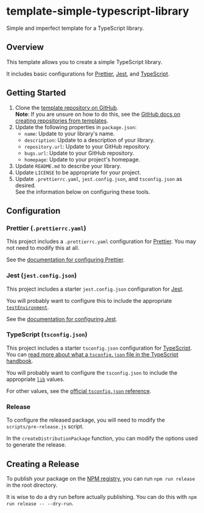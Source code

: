 # template-simple-typescript-library

Simple and imperfect template for a TypeScript library.

## Overview

This template allows you to create a simple TypeScript library.

It includes basic configurations for [Prettier](prettier), [Jest](jest), and [TypeScript](typescript).

## Getting Started

1. Clone the [template repository on GitHub](git_repo).\
   **Note**: If you are unsure on how to do this, see the
   [GitHub docs on creating repositories from templates](github_docs_template).
1. Update the following properties in `package.json`:
   - `name`: Update to your library's name.
   - `description`: Update to a description of your library.
   - `repository.url`: Update to your GitHub repository.
   - `bugs.url`: Update to your GitHub repository.
   - `homepage`: Update to your project's homepage.
1. Update `README.md` to describe your library.
1. Update `LICENSE` to be appropriate for your project.
1. Update `.prettierrc.yaml`, `jest.config.json`, and `tsconfig.json` as desired.\
   See the information below on configuring these tools.

## Configuration

### Prettier (`.prettierrc.yaml`)

This project includes a `.prettierrc.yaml` configuration for [Prettier](prettier).
You may not need to modify this at all.

See the [documentation for configuring Prettier](prettier_docs_config).

### Jest (`jest.config.json`)

This project includes a starter `jest.config.json` configuration for [Jest](jest).

You will probably want to configure this to include the appropriate [`testEnvironment`](jest_docs_config_testenvironment).

See the [documentation for configuring Jest](jest_docs_config).

### TypeScript (`tsconfig.json`)

This project includes a starter `tsconfig.json` configuration for [TypeScript](typescript).
You can [read more about what a `tsconfig.json` file in the TypeScript handbook](typescript_docs_config).

You will probably want to configure the `tsconfig.json` to include the appropriate [`lib`](typescript_ref_config_lib) values.

For other values, see the [official `tsconfig.json` reference](typescript_ref_config).

### Release

To configure the released package, you will need to modify the `scripts/pre-release.js` script.

In the `createDistributionPackage` function, you can modify the options used to generate the release.

## Creating a Release

To publish your package on the [NPM registry](npmjs), you can run `npm run release` in the root directory.

It is wise to do a dry run before actually publishing. You can do this with `npm run release -- --dry-run`.

[git_repo]: https://github.com/utori-dev/template-simple-typescript-library
[github_docs_template]: https://docs.github.com/en/repositories/creating-and-managing-repositories/creating-a-repository-from-a-template
[jest]: https://jestjs.io/
[jest_docs_config]: https://jestjs.io/docs/configuration
[jest_docs_config_testenvironment]: https://jestjs.io/docs/configuration#testenvironment-string
[npmjs]: https://www.npmjs.com/
[prettier]: https://prettier.io/
[prettier_docs_config]: https://prettier.io/docs/en/configuration.html
[typescript]: https://www.typescriptlang.org/
[typescript_docs_config]: https://www.typescriptlang.org/docs/handbook/tsconfig-json.html
[typescript_ref_config]: https://www.typescriptlang.org/tsconfig
[typescript_ref_config_lib]: https://www.typescriptlang.org/tsconfig#lib
